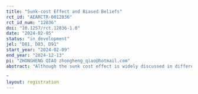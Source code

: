 ```yaml
---
title: "Sunk-cost Effect and Biased Beliefs"
rct_id: "AEARCTR-0012836"
rct_id_num: "12836"
doi: "10.1257/rct.12836-1.0"
date: "2024-02-05"
status: "in_development"
jel: "D81, D83, D91"
start_year: "2024-02-09"
end_year: "2024-12-13"
pi: "ZHONGHENG QIAO zhongheng_qiao@hotmail.com"
abstract: "Although the sunk cost effect is widely discussed in different research settings, the behavioral mechanism underlying this phenomenon remains elusive. In this project, I plan to conduct a lab experiment to explore subjects’ beliefs and decisions in a two-stage investment task. I aim to investigate whether subjects hold biased beliefs about the project when sunk costs are present. Furthermore, I will explore the behavioral mechanisms that potentially connect subjects' beliefs and the sunk-cost effect.
"
layout: registration
---
```


